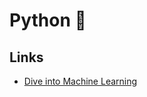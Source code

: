 # Python 🐍

## Links

-   [Dive into Machine Learning](https://akashgupta299.gitbooks.io/dive-into-ml/content/)
